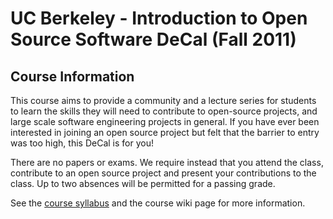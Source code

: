 # UC Berkeley - Introduction to Open Source Software DeCal (Fall 2011) #

## Course Information ##

This course aims to provide a community and a lecture series for students to
learn the skills they will need to contribute to open-source projects, and large
scale software engineering projects in general. If you have ever been interested
in joining an open source project but felt that the barrier to entry was too
high, this DeCal is for you!

There are no papers or exams. We require instead that you attend the class,
contribute to an open source project and present your contributions to the
class. Up to two absences will be permitted for a passing grade.

See the [course
syllabus](http://dl.dropbox.com/u/4509674/Open%20Source%20DeCal%20Syllabus.pdf)
and the course wiki page for more information.

